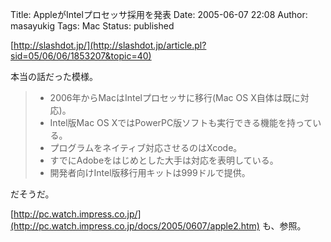Title: AppleがIntelプロセッサ採用を発表
Date: 2005-06-07 22:08
Author: masayukig
Tags: Mac
Status: published

[http://slashdot.jp/](http://slashdot.jp/article.pl?sid=05/06/06/1853207&topic=40)

本当の話だった模様。

> -   2006年からMacはIntelプロセッサに移行(Mac OS X自体は既に対応)。
> -   Intel版Mac OS XではPowerPC版ソフトも実行できる機能を持っている。
> -   プログラムをネイティブ対応させるのはXcode。
> -   すでにAdobeをはじめとした大手は対応を表明している。
> -   開発者向けIntel版移行用キットは999ドルで提供。

だそうだ。

[http://pc.watch.impress.co.jp/](http://pc.watch.impress.co.jp/docs/2005/0607/apple2.htm)
も、参照。

